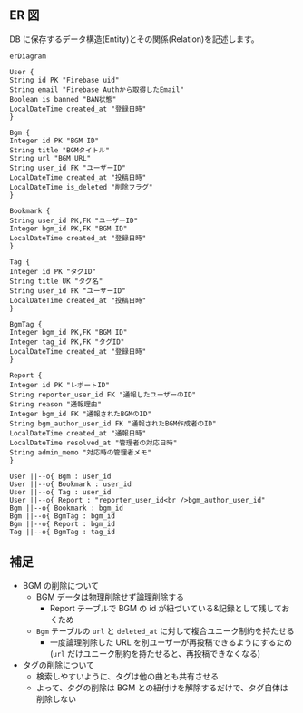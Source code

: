 ## ER 図

DB に保存するデータ構造(Entity)とその関係(Relation)を記述します。

```mermaid
erDiagram

User {
String id PK "Firebase uid"
String email "Firebase Authから取得したEmail"
Boolean is_banned "BAN状態"
LocalDateTime created_at "登録日時"
}

Bgm {
Integer id PK "BGM ID"
String title "BGMタイトル"
String url "BGM URL"
String user_id FK "ユーザーID"
LocalDateTime created_at "投稿日時"
LocalDateTime is_deleted "削除フラグ"
}

Bookmark {
String user_id PK,FK "ユーザーID"
Integer bgm_id PK,FK "BGM ID"
LocalDateTime created_at "登録日時"
}

Tag {
Integer id PK "タグID"
String title UK "タグ名"
String user_id FK "ユーザーID"
LocalDateTime created_at "投稿日時"
}

BgmTag {
Integer bgm_id PK,FK "BGM ID"
Integer tag_id PK,FK "タグID"
LocalDateTime created_at "登録日時"
}

Report {
Integer id PK "レポートID"
String reporter_user_id FK "通報したユーザーのID"
String reason "通報理由"
Integer bgm_id FK "通報されたBGMのID"
String bgm_author_user_id FK "通報されたBGM作成者のID"
LocalDateTime created_at "通報日時"
LocalDateTime resolved_at "管理者の対応日時"
String admin_memo "対応時の管理者メモ"
}

User ||--o{ Bgm : user_id
User ||--o{ Bookmark : user_id
User ||--o{ Tag : user_id
User ||--o{ Report : "reporter_user_id<br />bgm_author_user_id"
Bgm ||--o{ Bookmark : bgm_id
Bgm ||--o{ BgmTag : bgm_id
Bgm ||--o{ Report : bgm_id
Tag ||--o{ BgmTag : tag_id
```

## 補足

- BGM の削除について
  - BGM データは物理削除せず論理削除する
    - Report テーブルで BGM の id が紐づいている&記録として残しておくため
  - `Bgm` テーブルの `url` と `deleted_at` に対して複合ユニーク制約を持たせる
    - 一度論理削除した URL を別ユーザーが再投稿できるようにするため(`url` だけユニーク制約を持たせると、再投稿できなくなる)
- タグの削除について
  - 検索しやすいように、タグは他の曲とも共有させる
  - よって、タグの削除は BGM との紐付けを解除するだけで、タグ自体は削除しない
